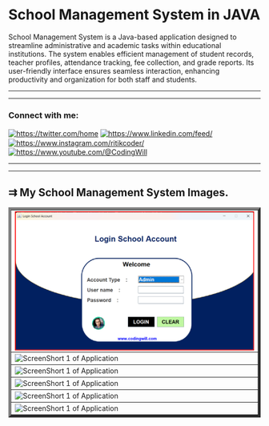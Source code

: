 # School Management System in JAVA
School Management System is a Java-based application designed to streamline administrative and academic tasks within educational institutions. The system enables efficient management of student records, teacher profiles, attendance tracking, fee collection, and grade reports. Its user-friendly interface ensures seamless interaction, enhancing productivity and organization for both staff and students.
<hr><hr>
<h3 align="left">Connect with me:</h3>
<p align="left">
<a href="https://twitter.com/https://twitter.com/home" target="blank"><img align="center" src="https://raw.githubusercontent.com/rahuldkjain/github-profile-readme-generator/master/src/images/icons/Social/twitter.svg" alt="https://twitter.com/home" height="30" width="40" /></a>
<a href="https://www.linkedin.com/in/ritikbabu/" target="blank"><img align="center" src="https://raw.githubusercontent.com/rahuldkjain/github-profile-readme-generator/master/src/images/icons/Social/linked-in-alt.svg" alt="https://www.linkedin.com/feed/" height="30" width="40" /></a>
<a href="https://instagram.com/https://www.instagram.com/ritikcoder/" target="blank"><img align="center" src="https://raw.githubusercontent.com/rahuldkjain/github-profile-readme-generator/master/src/images/icons/Social/instagram.svg" alt="https://www.instagram.com/ritikcoder/" height="30" width="40" /></a>
<a href="https://www.youtube.com/@CodingWill" target="blank"><img align="center" src="https://raw.githubusercontent.com/rahuldkjain/github-profile-readme-generator/master/src/images/icons/Social/youtube.svg" alt="https://www.youtube.com/@CodingWill" height="30" width="40" /></a>
</p>
<hr><hr>
<h2>&#8649 My School Management System Images.</h2>
<table border="5px" style="border-collapse: collapse;">
  <tr>
    <td>
      <img align="center" src="https://github.com/CodeWithRitikBoss/School-Management-System/blob/master/SchoolManagementSystemImages/LoginPage.png" alt="ScreenShort 1 of Application" width="1080" />
    </td>
  </tr>
  <tr>
    <td>
      <img align="center" src="" alt="ScreenShort 1 of Application" width="300" />
    </td>
  </tr>
  <tr>
    <td>
      <img align="center" src="" alt="ScreenShort 1 of Application" width="300" />
    </td>
  </tr>
  <tr>
    <td>
      <img align="center" src="" alt="ScreenShort 1 of Application" width="300" />
    </td>
  </tr>
  <tr>
    <td>
      <img align="center" src="" alt="ScreenShort 1 of Application" width="300" />
    </td>
  </tr>
  <tr>
    <td>
      <img align="center" src="" alt="ScreenShort 1 of Application" width="300" />
    </td>
  </tr>
</table>
